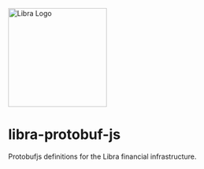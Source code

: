 <img width="200" src="https://github.com/libra/libra/raw/5e034dde19a5320d7e2bdc9da25114e816b4454d/.assets/libra.png" alt="Libra Logo" />

# libra-protobuf-js
Protobufjs definitions for the Libra financial infrastructure.